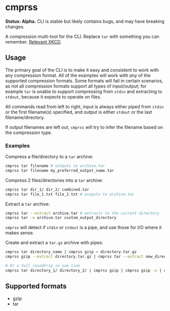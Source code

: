 # cmprss

**Status: Alpha.**
CLI is stable but likely contains bugs, and may have breaking changes.

A compression multi-tool for the CLI.
Replace `tar` with something you can remember.
[Relevant XKCD](https://xkcd.com/1168/).

## Usage

The primary goal of the CLI is to make it easy and consistent to work with any compression format.
All of the examples will work with _any_ of the supported compression formats.
Some formats will fail in certain scenarios, as not all compression formats support all types of input/output; for example `tar` is unable to support compressing from `stdin` and extracting to `stdout`, because it expects to operate on files.

All commands read from left to right, input is always either piped from `stdin` or the first filename(s) specified, and output is either `stdout` or the last filename/directory.

If output filenames are left out, `cmprss` will try to infer the filename based on the compression type.

### Examples

Compress a file/directory to a `tar` archive:

```bash
cmprss tar filename # outputs to archive.tar
cmprss tar filename my_preferred_output_name.tar
```

Compress 2 files/directories into a `tar` archive:

```bash
cmprss tar dir_1/ dir_2/ combined.tar
cmprss tar file_1.txt file_2.txt # outputs to archive.tar
```

Extract a `tar` archive:

```bash
cmprss tar --extract archive.tar # extracts to the current directory
cmprss tar -e archive.tar custom_output_directory
```

`cmprss` will detect if `stdin` or `stdout` is a pipe, and use those for I/O where it makes sense.

Create and extract a `tar.gz` archive with pipes:

```bash
cmprss tar directory_name | cmprss gzip > directory.tar.gz
cmprss gzip --extract directory.tar.gz | cmprss tar --extract new_directory

# Or a full roundtrip in one line
cmprss tar directory_1/ directory_2/ | cmprss gzip | cmprss gzip -e | cmprss tar -e new_directory
```

## Supported formats

- gzip
- tar
